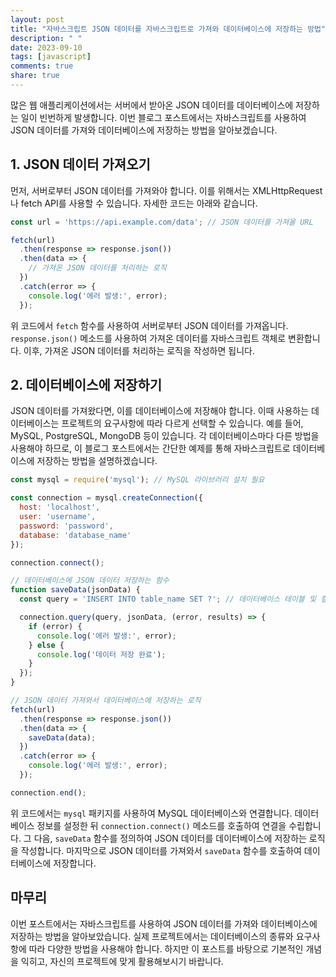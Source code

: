 ```yaml
---
layout: post
title: "자바스크립트 JSON 데이터를 자바스크립트로 가져와 데이터베이스에 저장하는 방법"
description: " "
date: 2023-09-10
tags: [javascript]
comments: true
share: true
---
```


많은 웹 애플리케이션에서는 서버에서 받아온 JSON 데이터를 데이터베이스에 저장하는 일이 빈번하게 발생합니다. 이번 블로그 포스트에서는 자바스크립트를 사용하여 JSON 데이터를 가져와 데이터베이스에 저장하는 방법을 알아보겠습니다.

## 1. JSON 데이터 가져오기

먼저, 서버로부터 JSON 데이터를 가져와야 합니다. 이를 위해서는 XMLHttpRequest나 fetch API를 사용할 수 있습니다. 자세한 코드는 아래와 같습니다.

```javascript
const url = 'https://api.example.com/data'; // JSON 데이터를 가져올 URL

fetch(url)
  .then(response => response.json())
  .then(data => {
    // 가져온 JSON 데이터를 처리하는 로직
  })
  .catch(error => {
    console.log('에러 발생:', error);
  });
```

위 코드에서 `fetch` 함수를 사용하여 서버로부터 JSON 데이터를 가져옵니다. `response.json()` 메소드를 사용하여 가져온 데이터를 자바스크립트 객체로 변환합니다. 이후, 가져온 JSON 데이터를 처리하는 로직을 작성하면 됩니다.

## 2. 데이터베이스에 저장하기

JSON 데이터를 가져왔다면, 이를 데이터베이스에 저장해야 합니다. 이때 사용하는 데이터베이스는 프로젝트의 요구사항에 따라 다르게 선택할 수 있습니다. 예를 들어, MySQL, PostgreSQL, MongoDB 등이 있습니다. 각 데이터베이스마다 다른 방법을 사용해야 하므로, 이 블로그 포스트에서는 간단한 예제를 통해 자바스크립트로 데이터베이스에 저장하는 방법을 설명하겠습니다.

```javascript
const mysql = require('mysql'); // MySQL 라이브러리 설치 필요

const connection = mysql.createConnection({
  host: 'localhost',
  user: 'username',
  password: 'password',
  database: 'database_name'
});

connection.connect();

// 데이터베이스에 JSON 데이터 저장하는 함수
function saveData(jsonData) {
  const query = 'INSERT INTO table_name SET ?'; // 데이터베이스 테이블 및 컬럼명

  connection.query(query, jsonData, (error, results) => {
    if (error) {
      console.log('에러 발생:', error);
    } else {
      console.log('데이터 저장 완료');
    }
  });
}

// JSON 데이터 가져와서 데이터베이스에 저장하는 로직
fetch(url)
  .then(response => response.json())
  .then(data => {
    saveData(data);
  })
  .catch(error => {
    console.log('에러 발생:', error);
  });

connection.end();
```

위 코드에서는 `mysql` 패키지를 사용하여 MySQL 데이터베이스와 연결합니다. 데이터베이스 정보를 설정한 뒤 `connection.connect()` 메소드를 호출하여 연결을 수립합니다. 그 다음, `saveData` 함수를 정의하여 JSON 데이터를 데이터베이스에 저장하는 로직을 작성합니다. 마지막으로 JSON 데이터를 가져와서 `saveData` 함수를 호출하여 데이터베이스에 저장합니다.

## 마무리

이번 포스트에서는 자바스크립트를 사용하여 JSON 데이터를 가져와 데이터베이스에 저장하는 방법을 알아보았습니다. 실제 프로젝트에서는 데이터베이스의 종류와 요구사항에 따라 다양한 방법을 사용해야 합니다. 하지만 이 포스트를 바탕으로 기본적인 개념을 익히고, 자신의 프로젝트에 맞게 활용해보시기 바랍니다.
